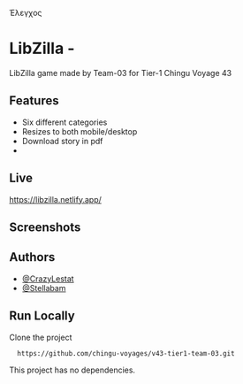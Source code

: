 Έλεγχος
# LibZilla - 

LibZilla game made by Team-03 for Tier-1 Chingu Voyage 43 

## Features

- Six different categories
- Resizes to both mobile/desktop
- Download story in pdf
- 

## Live

https://libzilla.netlify.app/ 

## Screenshots



## Authors

- [@CrazyLestat](https://github.com/CrazyLestat)
- [@Stellabam](https://github.com/Stellabam)


## Run Locally

Clone the project

```bash
  https://github.com/chingu-voyages/v43-tier1-team-03.git
```

This project has no dependencies.

